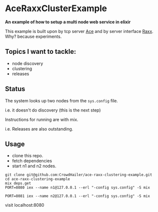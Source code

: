# AceRaxxClusterExample

**An example of how to setup a multi node web service in elixir**

This example is built upon by tcp server [Ace](https://github.com/CrowdHailer/Ace) and by server interface [Raxx](https://github.com/crowdhailer/raxx).
Why? because experiments.

## Topics I want to tackle:

- node discovery
- clustering
- releases

## Status

The system looks up two nodes from the `sys.config` file.

i.e. it doesn't do discovery (this is the next step)

Instructions for running are with mix.

i.e. Releases are also outstanding.


## Usage

- clone this repo.
- fetch dependencies
- start n1 and n2 nodes.

```
git clone git@github.com:CrowdHailer/ace-raxx-clustering-example.git
cd ace-raxx-clustering-example
mix deps.get
PORT=8080 iex --name n1@127.0.0.1 --erl "-config sys.config" -S mix

PORT=8081 iex --name n2@127.0.0.1 --erl "-config sys.config" -S mix
```

visit localhost:8080
